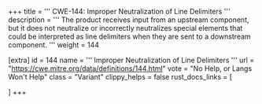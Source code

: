 +++
title = '''
CWE-144: Improper Neutralization of Line Delimiters
'''
description	= '''
The product receives input from an upstream component, but it does not neutralize or incorrectly neutralizes special elements that could be interpreted as line delimiters when they are sent to a downstream component.
'''
weight = 144

[extra]
id = 144
name = '''
Improper Neutralization of Line Delimiters
'''
url = "https://cwe.mitre.org/data/definitions/144.html"
vote = "No Help, or Langs Won't Help"
class = "Variant"
clippy_helps = false
rust_docs_links = [
	
]
+++
